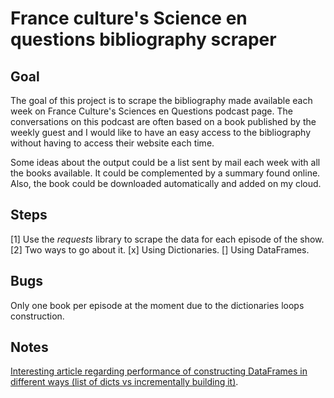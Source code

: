 # France culture's Science en questions bibliography scraper
## Goal

The goal of this project is to scrape the bibliography made available each week on France Culture's Sciences en Questions podcast page.
The conversations on this podcast are often based on a book published by the weekly guest and I would like to have an easy access to the bibliography without having to access their website each time.

Some ideas about the output could be a list sent by mail each week with all the books available. It could be complemented by a summary found online.
Also, the book could be downloaded automatically and added on my cloud.

## Steps

[1] Use the *requests* library to scrape the data for each episode of the show.
[2] Two ways to go about it.
[x] Using Dictionaries.
[] Using DataFrames.

## Bugs

Only one book per episode at the moment due to the dictionaries loops construction.

## Notes

[Interesting article regarding performance of constructing DataFrames in different ways (list of dicts vs incrementally building it)](https://stackoverflow.com/questions/10715965/create-a-pandas-dataframe-by-appending-one-row-at-a-time).